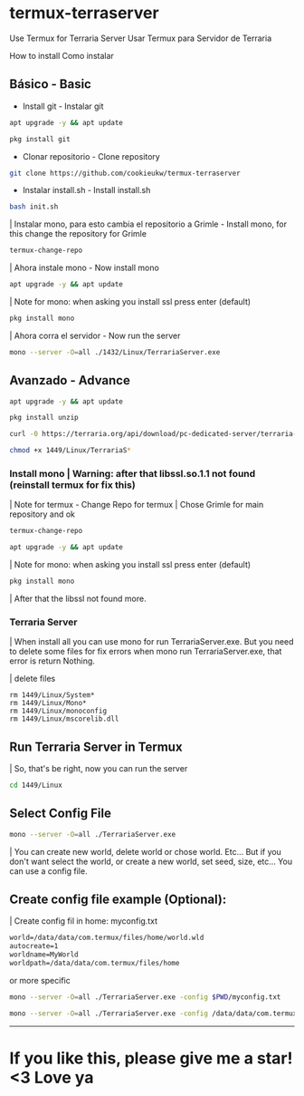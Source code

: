 # termux-terraserver
Use Termux for Terraria Server
Usar Termux para Servidor de Terraria

How to install
Como instalar

## Básico - Basic

- Install git - Instalar git
```bash
apt upgrade -y && apt update
```

```bash
pkg install git
```

- Clonar repositorio - Clone repository
```bash
git clone https://github.com/cookieukw/termux-terraserver
```

- Instalar install.sh - Install install.sh
```bash
bash init.sh
```
| Instalar mono, para esto cambia el repositorio a Grimle - Install mono, for this change the repository for Grimle
```bash
termux-change-repo
```

| Ahora instale mono - Now install mono

```bash
apt upgrade -y && apt update
```

| Note for mono: when asking you install ssl press enter (default)
```bash
pkg install mono
```

| Ahora corra el servidor - Now run the server

```bash
mono --server -O=all ./1432/Linux/TerrariaServer.exe
```

## Avanzado - Advance
```bash
apt upgrade -y && apt update
```
```bash
pkg install unzip
```

```bash
curl -0 https://terraria.org/api/download/pc-dedicated-server/terraria-server-1449.zip
```

```bash
chmod +x 1449/Linux/TerrariaS*
```

### Install mono | Warning: after that libssl.so.1.1 not found (reinstall termux for fix this)

| Note for termux - Change Repo for termux
| Chose Grimle for main repository and ok
```bash
termux-change-repo
```

```bash
apt upgrade -y && apt update
```

| Note for mono: when asking you install ssl press enter (default)
```bash
pkg install mono
```

| After that the libssl not found more.

### Terraria Server

| When install all you can use mono for run TerrariaServer.exe. But you need to delete some files for fix errors when mono run TerrariaServer.exe, that error is return Nothing.

| delete files
```
rm 1449/Linux/System*
rm 1449/Linux/Mono*
rm 1449/Linux/monoconfig
rm 1449/Linux/mscorelib.dll
```
## Run Terraria Server in Termux

| So, that's be right, now you can run the server
```bash
cd 1449/Linux
```

## Select Config File
```bash
mono --server -O=all ./TerrariaServer.exe
```
| You can create new world, delete world or chose world. Etc... But if you don't want select the world, or create a new world, set seed, size, etc... You can use a config file.

## Create config file example (Optional):
| Create config fil in home: myconfig.txt
```html
world=/data/data/com.termux/files/home/world.wld
autocreate=1
worldname=MyWorld
worldpath=/data/data/com.termux/files/home
```

or more specific
```bash
mono --server -O=all ./TerrariaServer.exe -config $PWD/myconfig.txt
```

```bash
mono --server -O=all ./TerrariaServer.exe -config /data/data/com.termux/files/home/myconfig.txt
```
-----------

# If you like this, please give me a star! <3 Love ya

